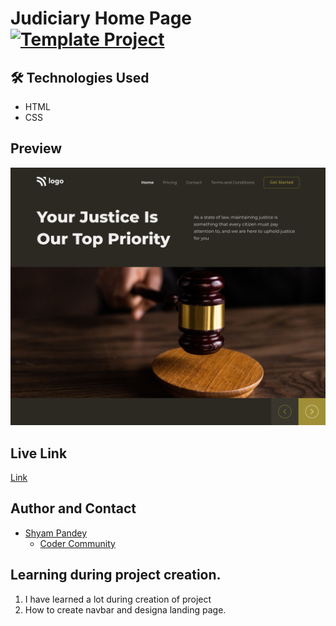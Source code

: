 # Judiciary Home Page  [![Template Project](https://img.shields.io/badge/Technologies%20-HTML%2FCSS-brightgreen)](http://www.gnu.org/licenses/agpl-3.0)


## 🛠 Technologies Used
  - HTML 
  - CSS
  

## Preview
![See Preview](./Home_page.png)

## Live Link
[Link](https://ornate-marshmallow-7a5896.netlify.app)

## Author and Contact
- [Shyam Pandey](https://www.github.com/octokatherine)
    - [Coder Community](https://web.codercommunity.io/user/62d568cb998d86c8883a2766?tab=posts)


## Learning during project creation.
1. I have learned a lot during creation of project
2. How to create navbar and designa landing page.

